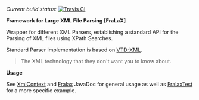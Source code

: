 *Current build status:* [![Travis CI](https://travis-ci.org/1and1/fralax.svg?branch=master)](https://travis-ci.org/1and1/fralax)

**Framework for Large XML File Parsing \[FraLaX\]**

Wrapper for different XML Parsers, establishing a standard API for the Parsing of XML files using XPath Searches.

Standard Parser implementation is based on [VTD-XML](http://vtd-xml.sourceforge.net/). 
>The XML technology that they don't want you to know about.
                                                                                        
**Usage**

See [XmlContext](src/main/java/net/oneandone/fralax/XmlContext.java) and [Fralax](src/main/java/net/oneandone/fralax/Fralax.java) JavaDoc for general usage as well as
[FralaxTest](src/test/java/net/onenandone/fralax/FralaxTest.java) for a more specific example.

